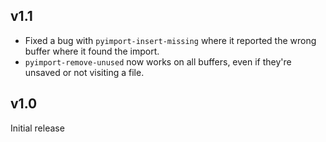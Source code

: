 ## v1.1

* Fixed a bug with `pyimport-insert-missing` where it reported the
  wrong buffer where it found the import.
* `pyimport-remove-unused` now works on all buffers, even if they're
  unsaved or not visiting a file.

## v1.0

Initial release
